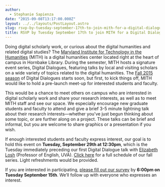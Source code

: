 ```yaml
---
author:
  - Stephanie Sapienza
date: "2015-09-08T13:17:00.000Z"
layout: ../../layouts/PostLayout.astro
slug: rsvp-by-tuesday-september-17th-to-join-mith-for-a-digital-dialogues-mixer
title: RSVP by Tuesday September 17th to join MITH for a Digital Dialogues mixer!
---
```


Doing digital scholarly work, or curious about the digital humanities and related digital studies? The [Maryland Institute for Technology in the Humanities](http://mith.umd.edu/) (MITH) is a digital humanities center located right at the heart of campus in Hornbake Library. During the semester, MITH hosts a signature event series, Digital Dialogues, featuring talks by local and visiting scholars on a wide variety of topics related to the digital humanities. The [Fall 2015 season](http://mith.umd.edu/digital-dialogues/schedule/) of Digital Dialogues starts soon, but first, to kick things off, MITH would like to hold a pre-launch meet-up for interested students and faculty.

This would be a chance to meet others on campus who are interested in digital scholarly work and share your research interests, as well as to meet MITH staff and see our space. We especially encourage new graduate students and faculty to attend and give a brief 3-5 minute lightning talk about their research interests—whether you've just begun thinking about some topic, or are further along on a project. These talks can be brief and informal, but you are welcome to share graphics or a presentation if you wish.

If enough interested students and faculty express interest, our goal is to hold this event on **Tuesday, September 29th at 12:30pm**, which is the Tuesday immediately preceding our first Digital Dialogue talk with [Elizabeth Losh](http://mith.umd.edu/dialogues/dd-fall-2015-elizabeth-losh/) (Professor of English, UVA). [Click here](http://mith.umd.edu/digital-dialogues/schedule/) for a full schedule of our fall series. Light refreshments would be provided.

If you are interested in participating, [please fill out our survey](https://docs.google.com/forms/d/1d9uAaTC0BD7JlvPqvDvTLY9D89aDZ-6dO4IenLE5G9g/viewform) by **6:00pm on Tuesday September 15th**. We’ll follow up with everyone who expresses an interest.
